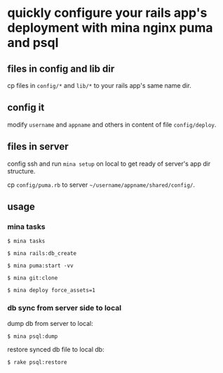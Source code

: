 # quickly configure your rails app's deployment with mina nginx puma and psql



## files in config and lib dir

cp files in `config/*` and `lib/*` to your rails app's same name dir.




## config it

modify `username` and `appname` and others in content of file `config/deploy`.




## files in server

config ssh and run `mina setup` on local to get ready of server's app dir structure.

cp `config/puma.rb` to server `~/username/appname/shared/config/`.





## usage

### mina tasks

    $ mina tasks

    $ mina rails:db_create

    $ mina puma:start -vv

    $ mina git:clone

    $ mina deploy force_assets=1




### db sync from server side to local

dump db from server to local:

    $ mina psql:dump


restore synced db file to local db:

    $ rake psql:restore

